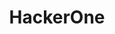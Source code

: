 ---
title: HackerOne
description: Reduce the risk of a security incident by working with the world’s largest community of trusted ethical hackers. HackerOne offers bug bounty, VDP, security assessments, attack surface management, and pentest solutions.
url: https://hackerone.com/
image:
    # url: '/assets/images/cafe.png'
    # alt: 'Cafe'
tags: ['bugbounty', 'community']
pubDate: 2023-11-07
draft: false
---